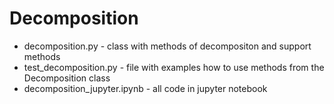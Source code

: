 # Decomposition
- decomposition.py - class with methods of decompositon and support methods
- test_decomposition.py - file with examples how to use methods from the Decomposition class
- decomposition_jupyter.ipynb - all code in jupyter notebook
